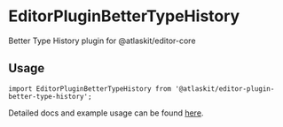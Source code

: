 # EditorPluginBetterTypeHistory

Better Type History plugin for @atlaskit/editor-core

## Usage

`import EditorPluginBetterTypeHistory from '@atlaskit/editor-plugin-better-type-history';`

Detailed docs and example usage can be found [here](https://atlaskit.atlassian.com/packages/editor/editor-plugin-better-type-history).
